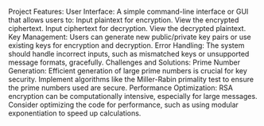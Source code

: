 Project Features:
User Interface: A simple command-line interface or GUI that allows users to:
    Input plaintext for encryption.
    View the encrypted ciphertext.
    Input ciphertext for decryption.
    View the decrypted plaintext.
Key Management: 
    Users can generate new public/private key pairs or use existing keys for encryption and decryption.
Error Handling: 
    The system should handle incorrect inputs, such as mismatched keys or unsupported message formats, gracefully.
Challenges and Solutions:
    Prime Number Generation: 
          Efficient generation of large prime numbers is crucial for key security. Implement algorithms like the Miller-Rabin primality test to ensure the prime numbers used are secure.
    Performance Optimization: 
          RSA encryption can be computationally intensive, especially for large messages. Consider optimizing the code for performance, such as using modular exponentiation to speed up calculations.
